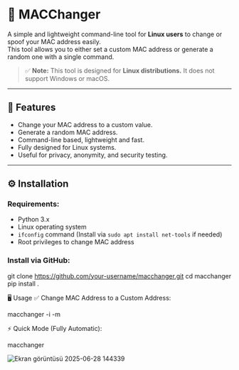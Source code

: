 # 🔗 MACChanger

A simple and lightweight command-line tool for **Linux users** to change or spoof your MAC address easily.  
This tool allows you to either set a custom MAC address or generate a random one with a single command.

> ✅ **Note:** This tool is designed for **Linux distributions.** It does not support Windows or macOS.

---

## 🚀 Features
- Change your MAC address to a custom value.
- Generate a random MAC address.
- Command-line based, lightweight and fast.
- Fully designed for Linux systems.
- Useful for privacy, anonymity, and security testing.

---

## ⚙️ Installation

### Requirements:
- Python 3.x
- Linux operating system
- `ifconfig` command (Install via `sudo apt install net-tools` if needed)
- Root privileges to change MAC address

### Install via GitHub:

git clone https://github.com/your-username/macchanger.git
cd macchanger
pip install .


🖥️ Usage
✅ Change MAC Address to a Custom Address:

macchanger -i <interface> -m <new-mac-address>

⚡ Quick Mode (Fully Automatic):

macchanger

![Ekran görüntüsü 2025-06-28 144339](https://github.com/user-attachments/assets/8da2431b-f639-4967-a60f-bf8996b103b6)
